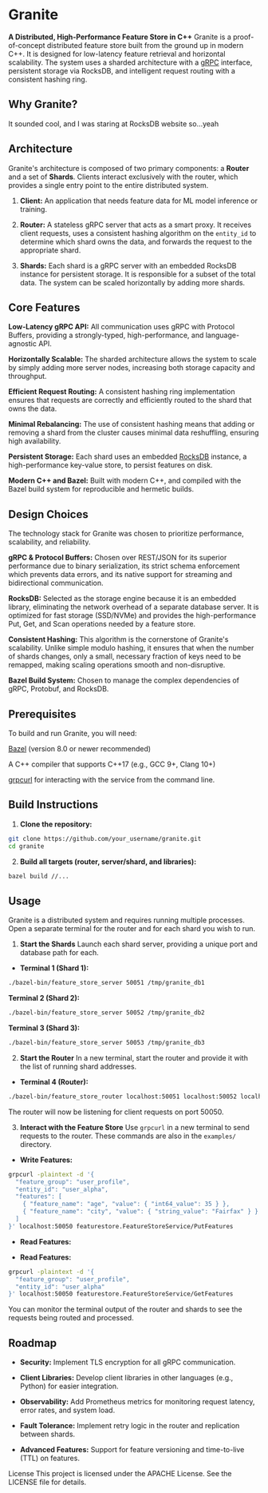 # Granite

**A Distributed, High-Performance Feature Store in C++**
Granite is a proof-of-concept distributed feature store built from the ground up in modern C++. It is designed for low-latency feature retrieval and horizontal scalability. The system uses a sharded architecture with a [gRPC](https://grpc.io/) interface, persistent storage via RocksDB, and intelligent request routing with a consistent hashing ring.

## Why Granite?

It sounded cool, and I was staring at RocksDB website so...yeah

## Architecture

Granite's architecture is composed of two primary components: a **Router** and a set of **Shards**. Clients interact exclusively with the router, which provides a single entry point to the entire distributed system.

1. **Client:** An application that needs feature data for ML model inference or training.

2. **Router:** A stateless gRPC server that acts as a smart proxy. It receives client requests, uses a consistent hashing algorithm on the `entity_id` to determine which shard owns the data, and forwards the request to the appropriate shard.

3. **Shards:** Each shard is a gRPC server with an embedded RocksDB instance for persistent storage. It is responsible for a subset of the total data. The system can be scaled horizontally by adding more shards.

## Core Features

**Low-Latency gRPC API:** All communication uses gRPC with Protocol Buffers, providing a strongly-typed, high-performance, and language-agnostic API.

**Horizontally Scalable:** The sharded architecture allows the system to scale by simply adding more server nodes, increasing both storage capacity and throughput.

**Efficient Request Routing:** A consistent hashing ring implementation ensures that requests are correctly and efficiently routed to the shard that owns the data.

**Minimal Rebalancing:** The use of consistent hashing means that adding or removing a shard from the cluster causes minimal data reshuffling, ensuring high availability.

**Persistent Storage:** Each shard uses an embedded [RocksDB](https://github.com/facebook/rocksdb) instance, a high-performance key-value store, to persist features on disk.

**Modern C++ and Bazel:** Built with modern C++, and compiled with the Bazel build system for reproducible and hermetic builds.

## Design Choices

The technology stack for Granite was chosen to prioritize performance, scalability, and reliability.

**gRPC & Protocol Buffers:** Chosen over REST/JSON for its superior performance due to binary serialization, its strict schema enforcement which prevents data errors, and its native support for streaming and bidirectional communication.

**RocksDB:** Selected as the storage engine because it is an embedded library, eliminating the network overhead of a separate database server. It is optimized for fast storage (SSD/NVMe) and provides the high-performance Put, Get, and Scan operations needed by a feature store.

**Consistent Hashing:** This algorithm is the cornerstone of Granite's scalability. Unlike simple modulo hashing, it ensures that when the number of shards changes, only a small, necessary fraction of keys need to be remapped, making scaling operations smooth and non-disruptive.

**Bazel Build System:** Chosen to manage the complex dependencies of gRPC, Protobuf, and RocksDB.

## Prerequisites

To build and run Granite, you will need:

[Bazel](https://bazel.build/) (version 8.0 or newer recommended)

A C++ compiler that supports C++17 (e.g., GCC 9+, Clang 10+)

[grpcurl](https://github.com/fullstorydev/grpcurl) for interacting with the service from the command line.

## Build Instructions

1. **Clone the repository:**

```bash
git clone https://github.com/your_username/granite.git
cd granite
```

2. **Build all targets (router, server/shard, and libraries):**

```bash
bazel build //...
```

## Usage

Granite is a distributed system and requires running multiple processes. Open a separate terminal for the router and for each shard you wish to run.

1. **Start the Shards**
   Launch each shard server, providing a unique port and database path for each.

- **Terminal 1 (Shard 1):**

```bash
./bazel-bin/feature_store_server 50051 /tmp/granite_db1
```

**Terminal 2 (Shard 2):**

```bash
./bazel-bin/feature_store_server 50052 /tmp/granite_db2
```

**Terminal 3 (Shard 3):**

```bash
./bazel-bin/feature_store_server 50053 /tmp/granite_db3
```

2. **Start the Router**
   In a new terminal, start the router and provide it with the list of running shard addresses.

- **Terminal 4 (Router):**

```bash
./bazel-bin/feature_store_router localhost:50051 localhost:50052 localhost:50053
```

The router will now be listening for client requests on port 50050.

3. **Interact with the Feature Store**
   Use `grpcurl` in a new terminal to send requests to the router.
   These commands are also in the `examples/` directory.

- **Write Features:**

```bash
grpcurl -plaintext -d '{
  "feature_group": "user_profile",
  "entity_id": "user_alpha",
  "features": [
    { "feature_name": "age", "value": { "int64_value": 35 } },
    { "feature_name": "city", "value": { "string_value": "Fairfax" } }
  ]
}' localhost:50050 featurestore.FeatureStoreService/PutFeatures
```

- **Read Features:**

- **Read Features:**

```bash
grpcurl -plaintext -d '{
  "feature_group": "user_profile",
  "entity_id": "user_alpha"
}' localhost:50050 featurestore.FeatureStoreService/GetFeatures
```

You can monitor the terminal output of the router and shards to see the requests being routed and processed.

## Roadmap

- **Security:** Implement TLS encryption for all gRPC communication.

- **Client Libraries:** Develop client libraries in other languages (e.g., Python) for easier integration.

- **Observability:** Add Prometheus metrics for monitoring request latency, error rates, and system load.

- **Fault Tolerance:** Implement retry logic in the router and replication between shards.

- **Advanced Features:** Support for feature versioning and time-to-live (TTL) on features.

License
This project is licensed under the APACHE License. See the LICENSE file for details.
